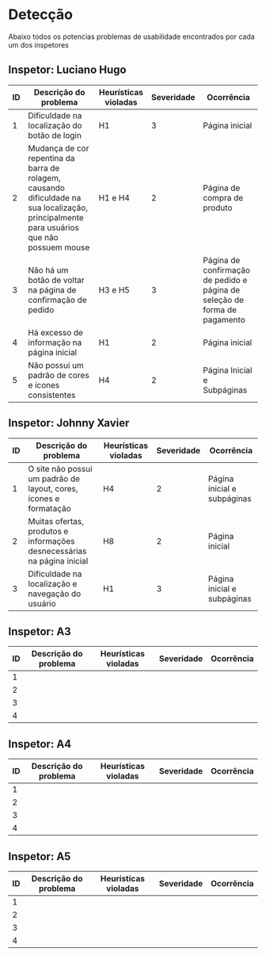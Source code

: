 # Detecção
Abaixo todos os potencias problemas de usabilidade encontrados por cada um dos inspetores
## Inspetor: Luciano Hugo
| ID | Descrição do problema | Heurísticas violadas | Severidade | Ocorrência |
|-------------|-------------|-------------|-------------|-------------|
| 1 | Dificuldade na localização do botão de login | H1 | 3 | Página inicial |
| 2 | Mudança de cor repentina da barra de rolagem, causando dificuldade na sua localização, principalmente para usuários que não possuem mouse | H1 e H4 | 2 | Página de compra de produto |
| 3 | Não há um botão de voltar na página de confirmação de pedido | H3 e H5 | 3 | Página de confirmação de pedido e página de seleção de forma de pagamento |
| 4 | Há excesso de informação na página inicial | H1 | 2 | Página inicial |
| 5 | Não possui um padrão de cores e ícones consistentes | H4 | 2 | Página Inicial e Subpáginas |

## Inspetor: Johnny Xavier
| ID | Descrição do problema | Heurísticas violadas | Severidade | Ocorrência |
|-------------|-------------|-------------|-------------|-------------|
| 1 | O site não possui um padrão de layout, cores, ícones e formatação | H4 | 2 | Página inicial e subpáginas |
| 2 | Muitas ofertas, produtos e informações desnecessárias na página inicial | H8 | 2 | Página inicial  |
| 3 | Dificuldade na localização e navegação do usuário | H1 | 3 | Página inicial e subpáginas |

## Inspetor: A3
| ID | Descrição do problema | Heurísticas violadas | Severidade | Ocorrência |
|-------------|-------------|-------------|-------------|-------------|
| 1 |  | | | |
| 2 | | | | |
| 3 | | | | |
| 4 | | | | |

## Inspetor: A4
| ID | Descrição do problema | Heurísticas violadas | Severidade | Ocorrência |
|-------------|-------------|-------------|-------------|-------------|
| 1 | | | | |
| 2 | | | | |
| 3 | | | | |
| 4 | | | | |

## Inspetor: A5
| ID | Descrição do problema | Heurísticas violadas | Severidade | Ocorrência |
|-------------|-------------|-------------|-------------|-------------|
| 1 | | | | |
| 2 | | | | |
| 3 | | | | |
| 4 | | | | |
